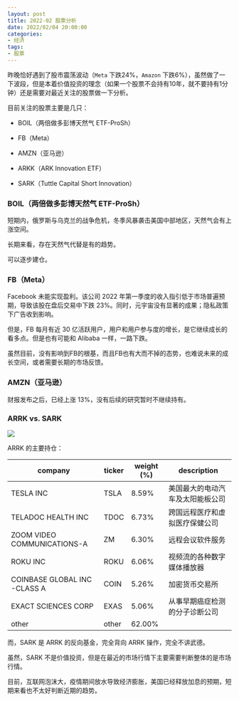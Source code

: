 ```yaml
---
layout: post
title: 2022-02 股票分析
date: 2022/02/04 20:00:00
categories:
- 经济
tags:
- 股票
---
```


昨晚恰好遇到了股市震荡波动（`Meta` 下跌24%，`Amazon` 下跌6%），虽然做了一下波段，但是本着价值投资的理念（如果一个股票不会持有10年，就不要持有1分钟）还是需要对最近关注的股票做一下分析。

目前关注的股票主要是几只：

- BOIL（两倍做多彭博天然气 ETF-ProSh）

- FB（Meta）

- AMZN（亚马逊）

- ARKK（ARK Innovation ETF）

- SARK（Tuttle Capital Short Innovation）

### BOIL（两倍做多彭博天然气 ETF-ProSh）

短期内，俄罗斯与乌克兰的战争危机，冬季风暴袭击美国中部地区，天然气会有上涨空间。

长期来看，存在天然气代替是有的趋势。

可以逐步建仓。

###  FB（Meta）

Facebook 未能实现盈利。该公司 2022 年第一季度的收入指引低于市场普遍预期，导致该股在盘后交易中下跌 23%。同时，元宇宙没有显著的成果；隐私政策下广告收到影响。

但是，FB 每月有近 30 亿活跃用户，用户和用户参与度的增长，是它继续成长的看多点。但是也有可能和 Alibaba 一样，一路下跌。

虽然目前，没有影响到FB的根基，而且FB也有大而不掉的态势，也难说未来的成长空间，或者需要长期的市场反馈。

###  AMZN（亚马逊）

财报发布之后，已经上涨 13%，没有后续的研究暂时不继续持有。

### ARRK vs. SARK

![](https://xqimg.imedao.com/17a56deca014a59d3fc433b7.jpg!raw.jpg)

ARRK 的主要持仓：

| company                      | ticker | weight (%) | description                             |
| ---------------------------- | ------ | ---------- | -------------------------------- |
| TESLA INC                    | TSLA   | 8.59%      | 美国最大的电动汽车及太阳能板公司 |
| TELADOC HEALTH INC           | TDOC   | 6.73%      | 跨国远程医疗和虚拟医疗保健公司   |
| ZOOM VIDEO COMMUNICATIONS-A  | ZM     | 6.30%      | 远程会议软件服务                 |
| ROKU INC                     | ROKU   | 6.06%      | 视频流的各种数字媒体播放器       |
| COINBASE GLOBAL INC -CLASS A | COIN   | 5.26%      | 加密货币交易所                   |
| EXACT SCIENCES CORP          | EXAS   | 5.06%      | 从事早期癌症检测的分子诊断公司   |
| other                        | other  | 62.00%     |                                  |

而，SARK 是 ARRK 的反向基金，完全背向 ARRK 操作，完全不讲武德。

虽然，SARK 不是价值投资，但是在最近的市场行情下主要需要判断整体的是市场行情。

目前，互联网泡沫大，疫情期间放水导致经济膨胀，美国已经释放加息的预期，短期来看也不太好判断近期的趋势。

